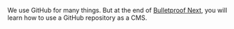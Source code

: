 We use GitHub for many things. But at the end of [Bulletproof Next](https://getstarted.sh/bulletproof-next), you will learn how to use a GitHub repository as a CMS.

<Youtube videoId="RE2eHnOEqI4"/>